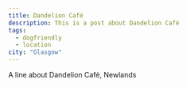 ```yaml
---
title: Dandelion Café
description: This is a post about Dandelion Café
tags:
  - dogfriendly
  - location
city: "Glasgow"
---
```

A line about Dandelion Café, Newlands
